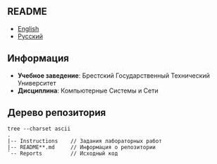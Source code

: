 ## README

- [English](README.md)
- [Русский](README-ru.md)

## Информация

- **Учебное заведение**: Брестский Государственный Технический Университет
- **Дисциплина**: Компьютерные Cистемы и Cети

## Дерево репозитория

```
tree --charset ascii
.
|-- Instructions    // Задания лабораторных работ
|-- README**.md     // Информация о репозитории
`-- Reports         // Исходный код
```
